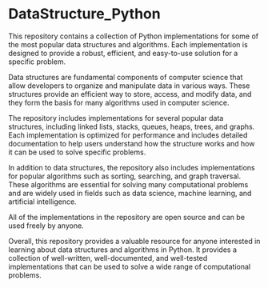 # DataStructure_Python
This repository contains a collection of Python implementations for some of the most popular data structures and algorithms. Each implementation is designed to provide a robust, efficient, and easy-to-use solution for a specific problem.

Data structures are fundamental components of computer science that allow developers to organize and manipulate data in various ways. These structures provide an efficient way to store, access, and modify data, and they form the basis for many algorithms used in computer science.

The repository includes implementations for several popular data structures, including linked lists, stacks, queues, heaps, trees, and graphs. Each implementation is optimized for performance and includes detailed documentation to help users understand how the structure works and how it can be used to solve specific problems.

In addition to data structures, the repository also includes implementations for popular algorithms such as sorting, searching, and graph traversal. These algorithms are essential for solving many computational problems and are widely used in fields such as data science, machine learning, and artificial intelligence.

All of the implementations in the repository are open source and can be used freely by anyone.

Overall, this repository provides a valuable resource for anyone interested in learning about data structures and algorithms in Python. It provides a collection of well-written, well-documented, and well-tested implementations that can be used to solve a wide range of computational problems. 
